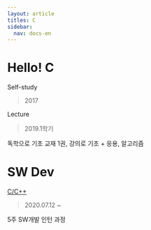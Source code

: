 ```yaml
---
layout: article
titles: C
sidebar:
  nav: docs-en
---
```



# Hello! C
Self-study 
> 2017 

Lecture
> 2019.1학기


독학으로 기초 교재 1권, 강의로 기초 + 응용, 알고리즘


# SW Dev
[C/C++](https://comento.kr/edu/learn/ITSW/SW%EA%B0%9C%EB%B0%9C-G261)
> 2020.07.12 ~

5주 SW개발 인턴 과정



